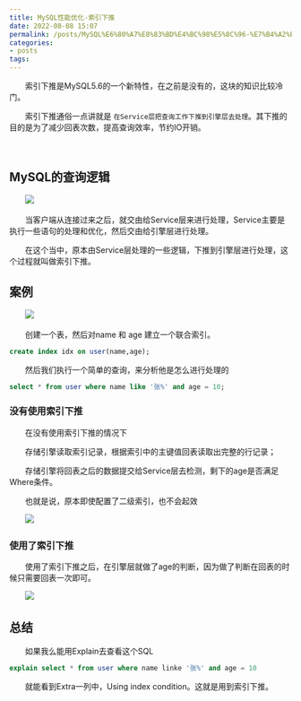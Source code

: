 ```yaml
---
title: MySQL性能优化-索引下推
date: 2022-08-08 15:07
permalink: /posts/MySQL%E6%80%A7%E8%83%BD%E4%BC%98%E5%8C%96-%E7%B4%A2%E5%BC%95%E4%B8%8B%E6%8E%A8
categories:
- posts
tags: 
---
```

　　索引下推是MySQL5.6的一个新特性，在之前是没有的，这块的知识比较冷门。

　　索引下推通俗一点讲就是 `在Service层把查询工作下推到引擎层去处理`。其下推的目的是为了减少回表次数，提高查询效率，节约IO开销。

　　‍

## MySQL的查询逻辑

　　![](https://image.ztianzeng.com/uPic/20220808152254.png)​

　　当客户端从连接过来之后，就交由给Service层来进行处理，Service主要是执行一些语句的处理和优化，然后交由给引擎层进行处理。

　　在这个当中，原本由Service层处理的一些逻辑，下推到引擎层进行处理，这个过程就叫做索引下推。

## 案例

　　![](https://image.ztianzeng.com/uPic/20220808153434.png)​

　　创建一个表，然后对name 和 age 建立一个联合索引。

```sql
create index idx on user(name,age);
```

　　然后我们执行一个简单的查询，来分析他是怎么进行处理的

```sql
select * from user where name like '张%' and age = 10;
```

### 没有使用索引下推

　　在没有使用索引下推的情况下 

　　存储引擎读取索引记录，根据索引中的主键值回表读取出完整的行记录；

　　存储引擎将回表之后的数据提交给Service层去检测，剩下的age是否满足Where条件。

　　也就是说，原本即使配置了二级索引，也不会起效

　　![](https://image.ztianzeng.com/uPic/20220808154308.png)​

### 使用了索引下推

　　使用了索引下推之后，在引擎层就做了age的判断，因为做了判断在回表的时候只需要回表一次即可。

　　![](https://image.ztianzeng.com/uPic/20220808154457.png)​

## 总结

　　如果我么能用Explain去查看这个SQL

```sql
explain select * from user where name linke '张%' and age = 10
```

　　就能看到Extra一列中，Using index condition。这就是用到索引下推。

　　‍
